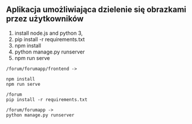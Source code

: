 ## Aplikacja umożliwiająca dzielenie się obrazkami przez użytkowników


1. install node.js and python 3,
2. pip install -r requirements.txt
3. npm install
4. python manage.py runserver
5. npm run serve


```
/forum/forumapp/frontend ->

npm install
npm run serve
```

```
/forum
pip install -r requirements.txt

/forum/forumapp ->
python manage.py runserver
```
